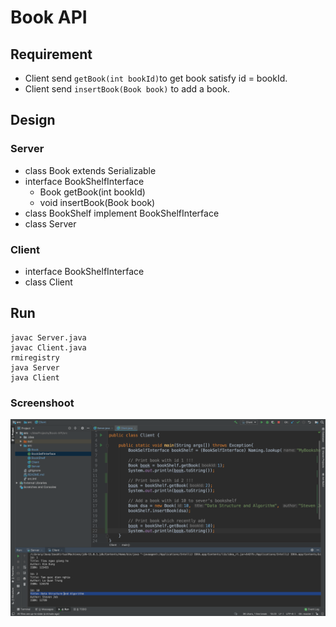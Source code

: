 # Book API
## Requirement
- Client send `getBook(int bookId)`to get book satisfy id = bookId.
- Client send `insertBook(Book book)` to add a book.
## Design
### Server
- class Book extends Serializable
- interface BookShelfInterface
    * Book getBook(int bookId)
    * void insertBook(Book book)
- class BookShelf implement BookShelfInterface
- class Server
### Client
- interface BookShelfInterface
- class Client
## Run
~~~~
javac Server.java
javac Client.java
rmiregistry
java Server
java Client
~~~~
### Screenshoot
![alt text](/screenshoot/client.png)
